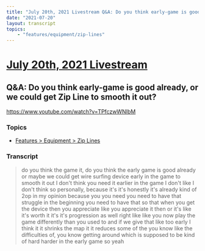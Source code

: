 ```yaml
---
title: "July 20th, 2021 Livestream Q&A: Do you think early-game is good already, or we could get Zip Line to smooth it out?"
date: "2021-07-20"
layout: transcript
topics:
    - "features/equipment/zip-lines"
---
```

# [July 20th, 2021 Livestream](../2021-07-20.md)
## Q&A: Do you think early-game is good already, or we could get Zip Line to smooth it out?
https://www.youtube.com/watch?v=TPfczwWNIbM

### Topics
* [Features > Equipment > Zip Lines](../topics/features/equipment/zip-lines.md)

### Transcript

> do you think the game it, do you think the early game is good already or maybe we could get wire surfing device early in the game to smooth it out I don't think you need it earlier in the game I don't like I don't think so personally, because it's it's honestly it's already kind of 2op in my opinion because you you need you need to have that struggle in the beginning you need to have that so that when you get the device then you appreciate like you appreciate it then or it's like it's worth it it's it's progression as well right like like you now play the game differently than you used to and if we give that like too early I think it it shrinks the map it it reduces some of the you know like the difficulties of, you know getting around which is supposed to be kind of hard harder in the early game so yeah
